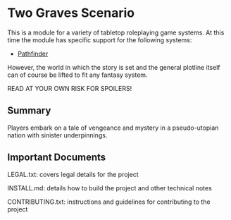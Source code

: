 # Two Graves Scenario

This is a module for a variety of tabletop roleplaying game systems. At this time the module 
has specific support for the following systems:

- [Pathfinder][1]

However, the world in which the story is set and the general plotline itself can of course be lifted
to fit any fantasy system.

READ AT YOUR OWN RISK FOR SPOILERS!

## Summary

Players embark on a tale of vengeance and mystery in a pseudo-utopian nation with sinister
underpinnings.

## Important Documents

LEGAL.txt: covers legal details for the project

INSTALL.md: details how to build the project and other technical notes

CONTRIBUTING.txt: instructions and guidelines for contributing to the project

[1]: http://paizo.com/pathfinder